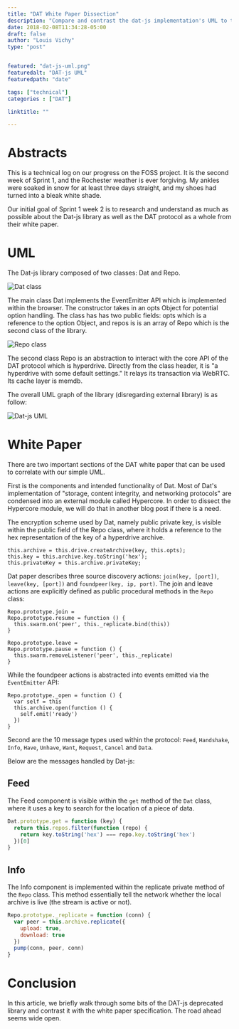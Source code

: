 ```yaml
---
title: "DAT White Paper Dissection"
description: "Compare and contrast the dat-js implementation's UML to the source white paper."
date: 2018-02-08T11:34:28-05:00
draft: false
author: "Louis Vichy"
type: "post"


featured: "dat-js-uml.png"
featuredalt: "DAT-js UML"
featuredpath: "date"

tags: ["technical"]
categories : ["DAT"]

linktitle: ""

---
```


# Abstracts

This is a technical log on our progress on the FOSS project. It is the second week of Sprint 1, and the Rochester weather is ever forgiving. My ankles were soaked in snow for at least three days straight, and my shoes had turned into a bleak white shade.

Our initial goal of Sprint 1 week 2 is to research and understand as much as possible about the Dat-js library as well as the DAT protocol as a whole from their white paper.

# UML

The Dat-js library composed of two classes: Dat and Repo.

![Dat class](/img/2018/02/dat-class.png)

The main class Dat implements the EventEmitter API which is implemented within the browser. The constructor takes in an opts Object for potential option handling. The class has has two public fields: opts which is a reference to the option Object, and repos is is an array of Repo which is the second class of the library.

![Repo class](/img/2018/02/repo-class.png)

The second class Repo is an abstraction to interact with the core API of the DAT protocol which is hyperdrive. Directly from the class header, it is "a hyperdrive with some default settings." It relays its transaction via WebRTC. Its cache layer is memdb.

The overall UML graph of the library (disregarding external library) is as follow:

![Dat-js UML](/img/2018/02/dat-js-uml.png)

# White Paper

There are two important sections of the DAT white paper that can be used to correlate with our simple UML.

First is the components and intended functionality of Dat. Most of Dat's implementation of "storage, content integrity, and networking protocols" are condensed into an external module called Hypercore. In order to dissect the Hypercore module, we will do that in another blog post if there is a need.

The encryption scheme used by Dat, namely public private key, is visible within the public field of the Repo class, where it holds a reference to the hex representation of the key of a hyperdrive archive.

```
this.archive = this.drive.createArchive(key, this.opts);
this.key = this.archive.key.toString('hex');
this.privateKey = this.archive.privateKey;
```

Dat paper describes three source discovery actions: `join(key, [port])`, `leave(key, [port])` and `foundpeer(key, ip, port)`. The join and leave actions are explicitly defined as public procedural methods in the `Repo` class:

```
Repo.prototype.join =
Repo.prototype.resume = function () {
  this.swarm.on('peer', this._replicate.bind(this))
}

Repo.prototype.leave =
Repo.prototype.pause = function () {
  this.swarm.removeListener('peer', this._replicate)
}
```

While the foundpeer actions is abstracted into events emitted via the `EventEmitter` API:

```
Repo.prototype._open = function () {
  var self = this
  this.archive.open(function () {
    self.emit('ready')
  })
}
```

Second are the 10 message types used within the protocol: `Feed`, `Handshake`, `Info`, `Have`, `Unhave`, `Want`, `Request`, `Cancel` and `Data`.

Below are the messages handled by Dat-js:

## Feed

The Feed component is visible within the `get` method of the `Dat` class, where it uses a key to search for the location of a piece of data.

```js
Dat.prototype.get = function (key) {
  return this.repos.filter(function (repo) {
    return key.toString('hex') === repo.key.toString('hex')
  })[0]
}
```

## Info

The Info component is implemented within the replicate private method of the `Repo` class. This method essentially tell the network whether the local archive is live (the stream is active or not).

```js
Repo.prototype._replicate = function (conn) {
  var peer = this.archive.replicate({
    upload: true,
    download: true
  })
  pump(conn, peer, conn)
}
```

# Conclusion

In this article, we briefly walk through some bits of the DAT-js deprecated library and contrast it with the white paper specification. The road ahead seems wide open.
